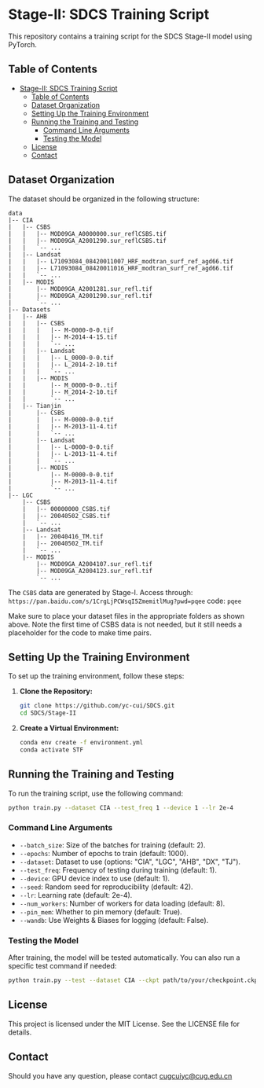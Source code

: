 # Stage-II: SDCS Training Script

This repository contains a training script for the SDCS Stage-II model using PyTorch.

## Table of Contents

- [Stage-II: SDCS Training Script](#stage-ii-sdcs-training-script)
  - [Table of Contents](#table-of-contents)
  - [Dataset Organization](#dataset-organization)
  - [Setting Up the Training Environment](#setting-up-the-training-environment)
  - [Running the Training and Testing](#running-the-training-and-testing)
    - [Command Line Arguments](#command-line-arguments)
    - [Testing the Model](#testing-the-model)
  - [License](#license)
  - [Contact](#contact)

## Dataset Organization

The dataset should be organized in the following structure:

```
data
|-- CIA
|   |-- CSBS
|   |   |-- MOD09GA_A0000000.sur_reflCSBS.tif
|   |   |-- MOD09GA_A2001290.sur_reflCSBS.tif
|   |   `-- ...
|   |-- Landsat
|   |   |-- L71093084_08420011007_HRF_modtran_surf_ref_agd66.tif
|   |   |-- L71093084_08420011016_HRF_modtran_surf_ref_agd66.tif
|   |   `-- ...
|   |-- MODIS
|       |-- MOD09GA_A2001281.sur_refl.tif
|       |-- MOD09GA_A2001290.sur_refl.tif
|       `-- ...
|-- Datasets
|   |-- AHB
|   |   |-- CSBS
|   |   |   |-- M-0000-0-0.tif
|   |   |   |-- M-2014-4-15.tif
|   |   |   `-- ...
|   |   |-- Landsat
|   |   |   |-- L_0000-0-0.tif
|   |   |   |-- L_2014-2-10.tif
|   |   |   `-- ...
|   |   |-- MODIS
|   |       |-- M_0000-0-0..tif
|   |       |-- M_2014-2-10.tif
|   |       `-- ...
|   |-- Tianjin
|       |-- CSBS
|       |   |-- M-0000-0-0.tif
|       |   |-- M-2013-11-4.tif
|       |   `-- ...
|       |-- Landsat
|       |   |-- L-0000-0-0.tif
|       |   |-- L-2013-11-4.tif
|       |   `-- ...
|       |-- MODIS
|           |-- M-0000-0-0.tif
|           |-- M-2013-11-4.tif
|           `-- ...
|-- LGC
    |-- CSBS
    |   |-- 00000000_CSBS.tif
    |   |-- 20040502_CSBS.tif
    |   `-- ...
    |-- Landsat
    |   |-- 20040416_TM.tif
    |   |-- 20040502_TM.tif
    |   `-- ...
    |-- MODIS
        |-- MOD09GA_A2004107.sur_refl.tif
        |-- MOD09GA_A2004123.sur_refl.tif
        `-- ...
```
The `CSBS` data are generated by Stage-I. Access through: `https://pan.baidu.com/s/1CrgLjPCWsqI5ZmemitlMug?pwd=pqee` code: `pqee`

Make sure to place your dataset files in the appropriate folders as shown above. Note the first time of CSBS data is not needed, but it still needs a placeholder for the code to make time pairs.

## Setting Up the Training Environment

To set up the training environment, follow these steps:

1. **Clone the Repository:**
   ```bash
   git clone https://github.com/yc-cui/SDCS.git
   cd SDCS/Stage-II
   ```

2. **Create a Virtual Environment:**
   ```bash
   conda env create -f environment.yml
   conda activate STF
   ```

## Running the Training and Testing

To run the training script, use the following command:

```bash
python train.py --dataset CIA --test_freq 1 --device 1 --lr 2e-4
```

### Command Line Arguments

- `--batch_size`: Size of the batches for training (default: 2).
- `--epochs`: Number of epochs to train (default: 1000).
- `--dataset`: Dataset to use (options: "CIA", "LGC", "AHB", "DX", "TJ").
- `--test_freq`: Frequency of testing during training (default: 1).
- `--device`: GPU device index to use (default: 1).
- `--seed`: Random seed for reproducibility (default: 42).
- `--lr`: Learning rate (default: 2e-4).
- `--num_workers`: Number of workers for data loading (default: 8).
- `--pin_mem`: Whether to pin memory (default: True).
- `--wandb`: Use Weights & Biases for logging (default: False).

### Testing the Model

After training, the model will be tested automatically. You can also run a specific test command if needed:

```bash
python train.py --test --dataset CIA --ckpt path/to/your/checkpoint.ckpt
```

## License

This project is licensed under the MIT License. See the LICENSE file for details.

## Contact
Should you have any question, please contact cugcuiyc@cug.edu.cn
